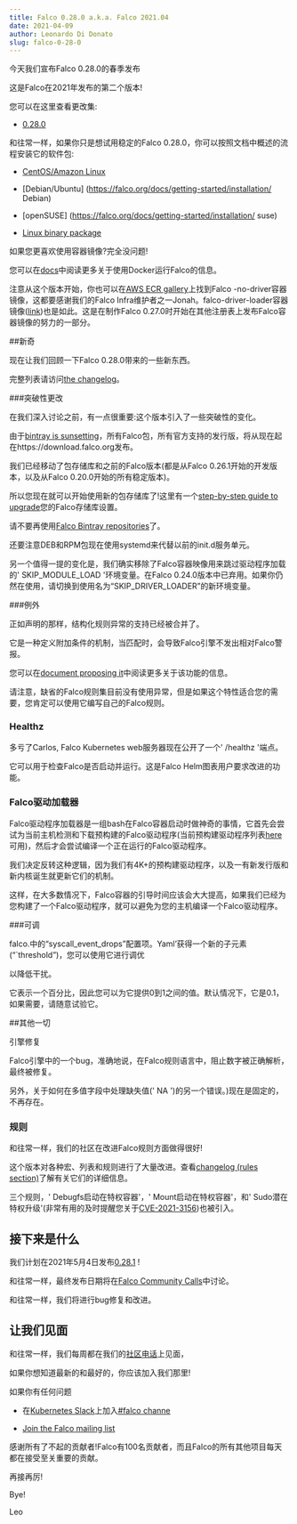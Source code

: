 ```yaml
---
title: Falco 0.28.0 a.k.a. Falco 2021.04
date: 2021-04-09
author: Leonardo Di Donato
slug: falco-0-28-0
---
```


今天我们宣布Falco 0.28.0的春季发布



这是Falco在2021年发布的第二个版本!



您可以在这里查看更改集:



- [0.28.0](https://github.com/falcosecurity/falco/releases/tag/0.28.0)



和往常一样，如果你只是想试用稳定的Falco 0.28.0，你可以按照文档中概述的流程安装它的软件包:



- [CentOS/Amazon Linux](https://falco.org/docs/getting-started/installation/#centos-rhel)

- [Debian/Ubuntu] (https://falco.org/docs/getting-started/installation/ Debian)

- [openSUSE] (https://falco.org/docs/getting-started/installation/ suse)

- [Linux binary package](https://falco.org/docs/getting-started/installation/#linux-binary)



如果您更喜欢使用容器镜像?完全没问题!



您可以在[docs](https://falco.org/docs/getting-started/running/#docker)中阅读更多关于使用Docker运行Falco的信息。



注意从这个版本开始，你也可以在[AWS ECR gallery](https://gallery.ecr.aws/falcosecurity/falco-no-driver)上找到Falco -no-driver容器镜像，这都要感谢我们的Falco Infra维护者之一Jonah。falco-driver-loader容器镜像([link](https://gallery.ecr.aws/falcosecurity/falco-driver-loader))也是如此。这是在制作Falco 0.27.0时开始在其他注册表上发布Falco容器镜像的努力的一部分。


##新奇



现在让我们回顾一下Falco 0.28.0带来的一些新东西。



完整列表请访问[the changelog](https://github.com/falcosecurity/falco/releases/tag/0.28.0)。



###突破性更改



在我们深入讨论之前，有一点很重要:这个版本引入了一些突破性的变化。



由于[bintray is sunsetting](https://jfrog.com/blog/into-the-sunset-bintray-jcenter-gocenter-and-chartcenter)，所有Falco包，所有官方支持的发行版，将从现在起在https://download.falco.org发布。



我们已经移动了包存储库和之前的Falco版本(都是从Falco 0.26.1开始的开发版本，以及从Falco 0.20.0开始的所有稳定版本)。



所以您现在就可以开始使用新的包存储库了!这里有一个[step-by-step guide to upgrade](https://falco.org/docs/getting-started/upgrade)您的Falco存储库设置。



请不要再使用[Falco Bintray repositories](https://dl.bintray.com/falcosecurity)了。



还要注意DEB和RPM包现在使用systemd来代替以前的init.d服务单元。



另一个值得一提的变化是，我们确实移除了Falco容器映像用来跳过驱动程序加载的' SKIP_MODULE_LOAD '环境变量。在Falco 0.24.0版本中已弃用。如果你仍然在使用，请切换到使用名为“SKIP_DRIVER_LOADER”的新环境变量。


###例外



正如声明的那样，结构化规则异常的支持已经被合并了。



它是一种定义附加条件的机制，当匹配时，会导致Falco引擎不发出相对Falco警报。



您可以在[document proposing it](https://github.com/falcosecurity/falco/blob/master/proposals/20200828-structured-exception-handling.md)中阅读更多关于该功能的信息。



请注意，缺省的Falco规则集目前没有使用异常，但是如果这个特性适合您的需要，您肯定可以使用它编写自己的Falco规则。

### Healthz



多亏了Carlos, Falco Kubernetes web服务器现在公开了一个' /healthz '端点。



它可以用于检查Falco是否启动并运行。这是Falco Helm图表用户要求改进的功能。



### Falco驱动加载器



Falco驱动程序加载器是一组bash在Falco容器启动时做神奇的事情，它首先会尝试为当前主机检测和下载预构建的Falco驱动程序(当前预构建驱动程序列表[here](https://download.falco.org/?prefix=driver/)可用)，然后才会尝试编译一个正在运行的Falco驱动程序。



我们决定反转这种逻辑，因为我们有4K+的预构建驱动程序，以及一有新发行版和新内核诞生就更新它们的机制。



这样，在大多数情况下，Falco容器的引导时间应该会大大提高，如果我们已经为您构建了一个Falco驱动程序，就可以避免为您的主机编译一个Falco驱动程序。



###可调



falco.中的“syscall_event_drops”配置项。Yaml’获得一个新的子元素(“`threshold”)，您可以使用它进行调优

以降低干扰。



它表示一个百分比，因此您可以为它提供0到1之间的值。默认情况下，它是0.1，如果需要，请随意试验它。



##其他一切



引擎修复



Falco引擎中的一个bug，准确地说，在Falco规则语言中，阻止数字被正确解析，最终被修复。



另外，关于如何在多值字段中处理缺失值(' NA ')的另一个错误。)现在是固定的，不再存在。



### 规则



和往常一样，我们的社区在改进Falco规则方面做得很好!



这个版本对各种宏、列表和规则进行了大量改进。查看[changelog (rules section)](https://github.com/falcosecurity/falco/releases/tag/0.28.0)了解有关它们的详细信息。



三个规则，' Debugfs启动在特权容器'，' Mount启动在特权容器'，和' Sudo潜在特权升级'(非常有用的及时提醒您关于[CVE-2021-3156](https://cve.mitre.org/cgi-bin/cvename.cgi?name=CVE-2021-3156))也被引入。



## 接下来是什么



我们计划在2021年5月4日发布[0.28.1](https://github.com/falcosecurity/falco/milestone/18) !



和往常一样，最终发布日期将在[Falco Community Calls](https://github.com/falcosecurity/community)中讨论。



和往常一样，我们将进行bug修复和改进。



## 让我们见面



和往常一样，我们每周都在我们的[社区电话](https://github.com/falcosecurity/community)上见面，

如果你想知道最新的和最好的，你应该加入我们那里!



如果你有任何问题



- 在[Kubernetes Slack](https://slack.k8s.io)上加入[#falco channe](https://kubernetes.slack.com/messages/falco)

- [Join the Falco mailing list](https://lists.cncf.io/g/cncf-falco-dev)



感谢所有了不起的贡献者!Falco有100名贡献者，而且Falco的所有其他项目每天都在接受至关重要的贡献。



再接再厉!

Bye!

Leo




